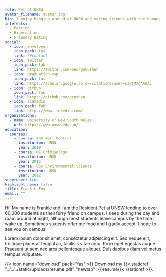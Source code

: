 ```yaml
---
role: Pet at UNSW
avatar_filename: avatar.jpg
bio: I enjoy hanging around at UNSW and making friends with the humans.
interests:
  - Patting
  - Hibernation
  - Friendly Biting
social:
  - icon: envelope
    icon_pack: fas
    link: /#contact
  - icon: twitter
    icon_pack: fab
    link: https://twitter.com/GeorgeCushen
  - icon: graduation-cap
    icon_pack: fas
    link: https://scholar.google.co.uk/citations?user=sIwtMXoAAAAJ
  - icon: github
    icon_pack: fab
    link: https://github.com/gcushen
  - icon: linkedin
    icon_pack: fab
    link: https://www.linkedin.com/
organizations:
  - name: University of New South Wales
    url: https://www.unsw.edu.au/
education:
  courses:
    - course: PhD Pest Control
      institution: UNSW
      year: 2019
    - course: ME Criminology
      institution: UNSW
      year: 2015
    - course: BSc Environmental Science
      institution: UNSW
      year: 2012
superuser: true
highlight_name: false
title: Frankie Fox
email: ""
---
```

Hi! My name is Frankie and I am the Resident Pet at UNSW tending to over 60,000 students as their furry friend on campus. I sleep during the day and roam around at night, although most students leave campus by the time I wake up. Sometimes students offer me food and I gladly accept. I hope to see you on campus!

Lorem ipsum dolor sit amet, consectetur adipiscing elit. Sed neque elit, tristique placerat feugiat ac, facilisis vitae arcu. Proin eget egestas augue. Praesent ut sem nec arcu pellentesque aliquet. Duis dapibus diam vel metus tempus vulputate.

{{< icon name="download" pack="fas" >}} Download my {{< staticref "../../../static/uploads/resume.pdf" "newtab" >}}resumé{{< /staticref >}}.